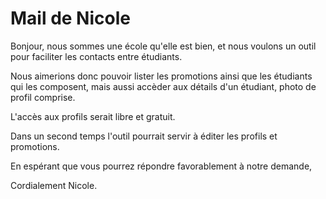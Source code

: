 # Mail de Nicole

Bonjour, nous sommes une école qu'elle est bien, et nous voulons un outil pour faciliter les contacts entre étudiants.

Nous aimerions donc pouvoir lister les promotions ainsi que les étudiants qui les composent, mais aussi accèder aux détails d'un étudiant, photo de profil comprise.

L'accès aux profils serait libre et gratuit.

Dans un second temps l'outil pourrait servir à éditer les profils et promotions.

En espérant que vous pourrez répondre favorablement à notre demande,

Cordialement Nicole.